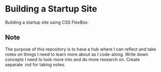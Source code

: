 # Building a Startup Site

 Building a startup site using CSS FlexBox.
 
 ## Note
 
 The purpose of this repository is to have a hub where I can reflect and take notes on things I need to learn more about as I code-along. Write down concepts I need to look more into and do more research on. Create separate .md for taking notes.
  



